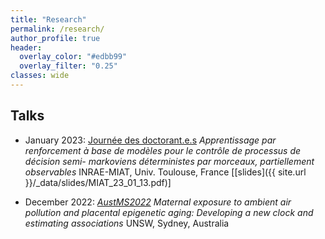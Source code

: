 ```yaml
---
title: "Research"
permalink: /research/
author_profile: true
header:
  overlay_color: "#edbb99"
  overlay_filter: "0.25"
classes: wide
---
```



## Talks 

- January 2023: [Journée des doctorant.e.s](https://miat.inrae.fr/site/images/e/ec/Programme-seminaire-doctorants-2023.pdf) *Apprentissage par renforcement à base de modèles pour le contrôle de processus de décision semi-
markoviens déterministes par morceaux, partiellement observables* INRAE-MIAT, Univ. Toulouse, France \[[slides]({{ site.url }}/_data/slides/MIAT_23_01_13.pdf)\]

- December 2022: [*AustMS2022*](https://conference.unsw.edu.au/en/austms2022) *Maternal exposure to ambient air pollution and placental epigenetic aging: Developing a new clock and estimating associations* UNSW, Sydney, Australia